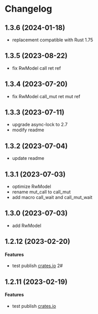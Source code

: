 # Changelog
## 1.3.6 (2024-01-18)
* replacement compatible with Rust 1.75

## 1.3.5 (2023-08-22)
* fix RwModel call ret ref

## 1.3.4 (2023-07-20)
* fix RwModel call_mut ret mut ref

## 1.3.3 (2023-07-11)
* upgrade async-lock to 2.7
* modify readme

## 1.3.2 (2023-07-04)
* update readme

## 1.3.1 (2023-07-03)
* optimize RwModel
* rename mut_call to call_mut
* add macro call_wait and call_mut_wait

## 1.3.0 (2023-07-03)
* add RwModel

## 1.2.12 (2023-02-20)
#### Features
* test publish [crates.io](https://crates.io/) 2#

## 1.2.11 (2023-02-19)
#### Features
* test publish [crates.io](https://crates.io/)
